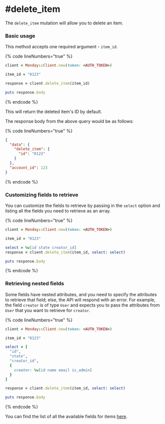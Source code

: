 # #delete\_item

The `delete_item` mutation will allow you to delete an item.

### Basic usage

This method accepts one required argument - `item_id`.

{% code lineNumbers="true" %}
```ruby
client = Monday::Client.new(token: <AUTH_TOKEN>)

item_id = "0123"

response = client.delete_item(item_id)

puts response.body
```
{% endcode %}

This will return the deleted item's ID by default.

The response body from the above query would be as follows:

{% code lineNumbers="true" %}
```json
{
  "data": {
    "delete_item": {
      "id": "0123"
    }
  },
  "account_id": 123
}
```
{% endcode %}

### Customizing fields to retrieve

You can customize the fields to retrieve by passing in the `select` option and listing all the fields you need to retrieve as an array.

{% code lineNumbers="true" %}
```ruby
client = Monday::Client.new(token: <AUTH_TOKEN>)

item_id = "0123"

select = %w[id state creator_id]
response = client.delete_item(item_id, select: select)

puts response.body
```
{% endcode %}

### Retrieving nested fields

Some fields have nested attributes, and you need to specify the attributes to retrieve that field; else, the API will respond with an error. For example, the field `creator` is of type `User` and expects you to pass the attributes from `User` that you want to retrieve for `creator`.

{% code lineNumbers="true" %}
```ruby
client = Monday::Client.new(token: <AUTH_TOKEN>)

item_id = "0123"

select = [
  "id",
  "state",
  "creator_id",
  {
    creator: %w[id name email is_admin]
  }
]

response = client.delete_item(item_id, select: select)

puts response.body
```
{% endcode %}

You can find the list of all the available fields for items [here](https://developer.monday.com/api-reference/docs/items#fields).

